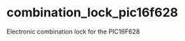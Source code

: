combination_lock_pic16f628
==========================

Electronic combination lock for the PIC16F628
